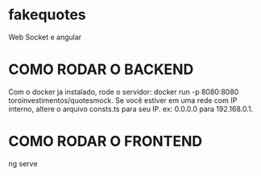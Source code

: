 # fakequotes
Web Socket e angular

# COMO RODAR O BACKEND
Com o docker ja instalado, rode o servidor: docker run -p 8080:8080 toroinvestimentos/quotesmock. Se você estiver em uma rede com IP interno, altere o arquivo consts.ts para seu IP. ex: 0.0.0.0 para 192.168.0.1.

# COMO RODAR O FRONTEND
ng serve
